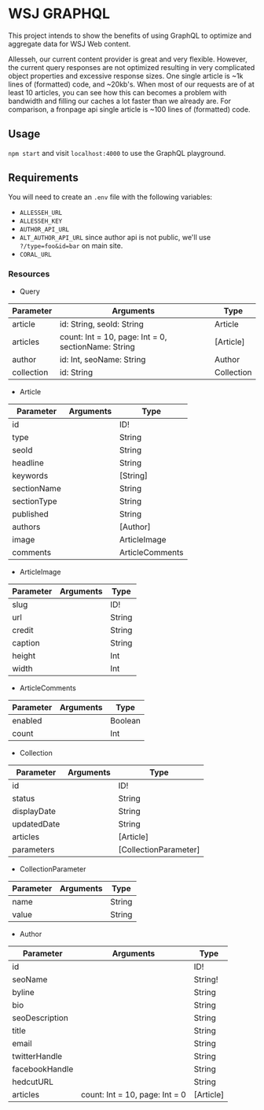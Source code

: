 # WSJ GRAPHQL

This project intends to show the benefits of using GraphQL to optimize and aggregate data for WSJ Web content.

Allesseh, our current content provider is great and very flexible. However, the current query responses are not optimized resulting in very complicated object properties and excessive response sizes. One single article is ~1k lines of (formatted) code, and ~20kb's. When most of our requests are of at least 10 articles, you can see how this can becomes a problem with bandwidth and filling our caches a lot faster than we already are. For comparison, a fronpage api single article is ~100 lines of (formatted) code. 

## Usage
`npm start` and visit `localhost:4000` to use the GraphQL playground.

## Requirements
You will need to create an `.env` file with the following variables:
- `ALLESSEH_URL`
- `ALLESSEH_KEY`
- `AUTHOR_API_URL`
- `ALT_AUTHOR_API_URL` since author api is not public, we'll use `?/type=foo&id=bar` on main site.
- `CORAL_URL`

### Resources
- Query

|Parameter|Arguments|Type|
| --- | --- | --- |
|article|id: String, seoId: String|Article|
|articles|count: Int = 10, page: Int = 0, sectionName: String|[Article]|
|author|id: Int, seoName: String|Author|
|collection|id: String|Collection|

- Article

|Parameter|Arguments|Type|
| --- | --- | --- |
|id| |ID!|
|type| |String|
|seoId| |String|
|headline| |String|
|keywords| |[String]|
|sectionName| |String|
|sectionType| |String|
|published| |String|
|authors| |[Author]|
|image| |ArticleImage|
|comments| |ArticleComments|

- ArticleImage

|Parameter|Arguments|Type|
| --- | --- | --- |
|slug| |ID!|
|url| |String|
|credit| |String|
|caption| |String|
|height| |Int|
|width| |Int|

- ArticleComments

|Parameter|Arguments|Type|
| --- | --- | --- |
|enabled| |Boolean|
|count| |Int|

- Collection

|Parameter|Arguments|Type|
| --- | --- | --- |
|id| |ID!|
|status| |String|
|displayDate| |String|
|updatedDate| |String|
|articles| |[Article]|
|parameters| |[CollectionParameter]|

- CollectionParameter

|Parameter|Arguments|Type|
| --- | --- | --- |
|name| |String|
|value| |String|

- Author

|Parameter|Arguments|Type|
| --- | --- | --- |
|id| |ID!|
|seoName| |String!|
|byline| |String|
|bio| |String|
|seoDescription| |String|
|title| |String|
|email| |String|
|twitterHandle| |String|
|facebookHandle| |String|
|hedcutURL| |String|
|articles|count: Int = 10, page: Int = 0|[Article]|